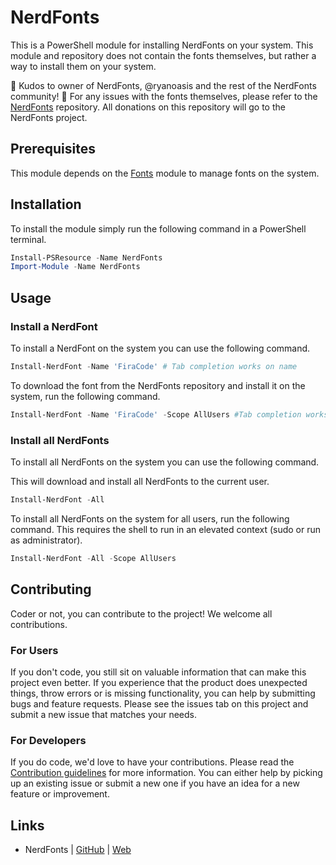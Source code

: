 # NerdFonts

This is a PowerShell module for installing NerdFonts on your system. This module and repository does not contain the fonts themselves,
but rather a way to install them on your system.

🎉 Kudos to owner of NerdFonts, @ryanoasis and the rest of the NerdFonts community! 🎉
For any issues with the fonts themselves, please refer to the [NerdFonts](https://github.com/ryanoasis/nerd-fonts/) repository.
All donations on this repository will go to the NerdFonts project.

## Prerequisites

This module depends on the [Fonts](https://psmodule.io/Fonts) module to manage fonts on the system.

## Installation

To install the module simply run the following command in a PowerShell terminal.

```powershell
Install-PSResource -Name NerdFonts
Import-Module -Name NerdFonts
```

## Usage

### Install a NerdFont

To install a NerdFont on the system you can use the following command.

```powershell
Install-NerdFont -Name 'FiraCode' # Tab completion works on name
```

To download the font from the NerdFonts repository and install it on the system, run the following command.

```powershell
Install-NerdFont -Name 'FiraCode' -Scope AllUsers #Tab completion works on Scope too
```

### Install all NerdFonts

To install all NerdFonts on the system you can use the following command.

This will download and install all NerdFonts to the current user.
```powershell
Install-NerdFont -All
```

To install all NerdFonts on the system for all users, run the following command.
This requires the shell to run in an elevated context (sudo or run as administrator).

```powershell
Install-NerdFont -All -Scope AllUsers
```

## Contributing

Coder or not, you can contribute to the project! We welcome all contributions.

### For Users

If you don't code, you still sit on valuable information that can make this project even better. If you experience that the
product does unexpected things, throw errors or is missing functionality, you can help by submitting bugs and feature requests.
Please see the issues tab on this project and submit a new issue that matches your needs.

### For Developers

If you do code, we'd love to have your contributions. Please read the [Contribution guidelines](CONTRIBUTING.md) for more information.
You can either help by picking up an existing issue or submit a new one if you have an idea for a new feature or improvement.

## Links

- NerdFonts | [GitHub](https://github.com/ryanoasis/nerd-fonts) | [Web](https://www.nerdfonts.com/)
